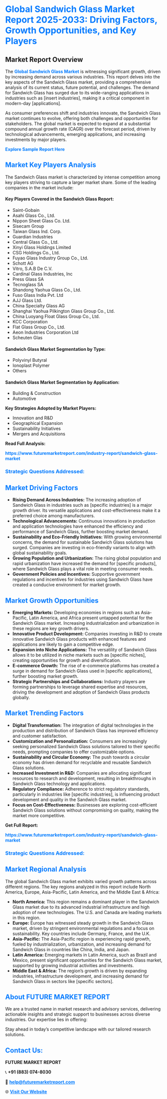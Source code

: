 <h1 style="color: #007BFF;">Global Sandwich Glass Market Report 2025-2033: Driving Factors, Growth Opportunities, and Key Players</h1>

<section id="overview">
<h2>Market Report Overview</h2>
<p>The <a href="https://www.futuremarketreport.com/industry-report/sandwich-glass-market" style="color: #007BFF; text-decoration: none;"><strong>Global Sandwich Glass Market</strong></a> is witnessing significant growth, driven by increasing demand across various industries. This report delves into the key aspects of the Sandwich Glass market, providing a comprehensive analysis of its current status, future potential, and challenges. The demand for Sandwich Glass has surged due to its wide-ranging applications in industries such as [insert industries], making it a critical component in modern-day [applications].</p>
<p>As consumer preferences shift and industries innovate, the Sandwich Glass market continues to evolve, offering both challenges and opportunities for stakeholders. The global market is expected to expand at a substantial compound annual growth rate (CAGR) over the forecast period, driven by technological advancements, emerging applications, and increasing investments by major players.</p>
</section>

<section id="overview">
<p><a href="https://www.futuremarketreport.com/request-sample/reportId=102668" style="color: #007BFF; text-decoration: none;"><strong>Explore Sample Report Here</strong></a></p>
</section>

<section id="key-players">
<h2 style="color: #007BFF;">Market Key Players Analysis</h2>
<p>The Sandwich Glass market is characterized by intense competition among key players striving to capture a larger market share. Some of the leading companies in the market include:</p>
<h4>Key Players Covered in the Sandwich Glass Report:</h4>
<ul><li>Saint-Gobain</li><li>Asahi Glass Co., Ltd.</li><li>Nippon Sheet Glass Co. Ltd.</li><li>Sisecam Group</li><li>Taiwan Glass Ind. Corp.</li><li>Guardian Industries</li><li>Central Glass Co., Ltd.</li><li>Xinyi Glass Holdings Limited</li><li>CSG Holdings Co., Ltd.</li><li>Fuyao Glass Industry Group Co., Ltd.</li><li>Schott AG</li><li>Vitro, S.A.B De C.V.</li><li>Cardinal Glass Industries, Inc</li><li>Press Glass SA</li><li>Tecnoglass SA</li><li>Shandong Yaohua Glass Co., Ltd.</li><li>Fuso Glass India Pvt. Ltd</li><li>AJJ Glass Ltd.</li><li>China Specialty Glass AG</li><li>Shanghai Yaohua Pilkington Glass Group Co., Ltd.</li><li>China Luoyang Float Glass Group Co., Ltd.</li><li>KCC Corporation</li><li>Flat Glass Group Co., Ltd.</li><li>Aeon Industries Corporation Ltd</li><li>Scheuten Glas</li></ul>
<h4>Sandwich Glass Market Segmentation by Type:</h4>
<ul><li>Polyvinyl Butyral</li><li>Ionoplast Polymer</li><li>Others</li></ul>

<h4>Sandwich Glass Market Segmentation by Application:</h4>
<ul><li>Building &amp; Construction</li><li>Automotive</li></ul>
<p><strong>Key Strategies Adopted by Market Players:</strong></p>
<ul>
<li>Innovation and R&D</li>
<li>Geographical Expansion</li>
<li>Sustainability Initiatives</li>
<li>Mergers and Acquisitions</li>
</ul>
</section>

<section>
<p><strong>Read Full Analysis: </strong></p><a href="https://www.futuremarketreport.com/industry-report/sandwich-glass-market" style="color: #007BFF; text-decoration: none;"><strong>https://www.futuremarketreport.com/industry-report/sandwich-glass-market</strong></a>
<h3 style="color: #007BFF;">Strategic Questions Addressed:</h3>
</section>

<section id="driving-factors">
<h2 style="color: #007BFF;">Market Driving Factors</h2>
<ul>
<li><strong>Rising Demand Across Industries:</strong> The increasing adoption of Sandwich Glass in industries such as [specific industries] is a major growth driver. Its versatile applications and cost-effectiveness make it a preferred choice among manufacturers.</li>
<li><strong>Technological Advancements:</strong> Continuous innovations in production and application technologies have enhanced the efficiency and performance of Sandwich Glass, further boosting market demand.</li>
<li><strong>Sustainability and Eco-Friendly Initiatives:</strong> With growing environmental concerns, the demand for sustainable Sandwich Glass solutions has surged. Companies are investing in eco-friendly variants to align with global sustainability goals.</li>
<li><strong>Growing Population and Urbanization:</strong> The rising global population and rapid urbanization have increased the demand for [specific products], where Sandwich Glass plays a vital role in meeting consumer needs.</li>
<li><strong>Government Policies and Incentives:</strong> Supportive government regulations and incentives for industries using Sandwich Glass have created a conducive environment for market growth.</li>
</ul>
</section>

<section id="growth-opportunities">
<h2 style="color: #007BFF;">Market Growth Opportunities</h2>
<ul>
<li><strong>Emerging Markets:</strong> Developing economies in regions such as Asia-Pacific, Latin America, and Africa present untapped potential for the Sandwich Glass market. Increasing industrialization and urbanization in these regions are key growth drivers.</li>
<li><strong>Innovative Product Development:</strong> Companies investing in R&D to create innovative Sandwich Glass products with enhanced features and applications are likely to gain a competitive edge.</li>
<li><strong>Expansion into Niche Applications:</strong> The versatility of Sandwich Glass allows it to be utilized in niche markets such as [specific niches], creating opportunities for growth and diversification.</li>
<li><strong>E-commerce Growth:</strong> The rise of e-commerce platforms has created a surge in demand for Sandwich Glass used in [specific applications], further boosting market growth.</li>
<li><strong>Strategic Partnerships and Collaborations:</strong> Industry players are forming partnerships to leverage shared expertise and resources, driving the development and adoption of Sandwich Glass products globally.</li>
</ul>
</section>

<section id="trending-factors">
<h2 style="color: #007BFF;">Market Trending Factors</h2>
<ul>
<li><strong>Digital Transformation:</strong> The integration of digital technologies in the production and distribution of Sandwich Glass has improved efficiency and customer satisfaction.</li>
<li><strong>Customization and Personalization:</strong> Consumers are increasingly seeking personalized Sandwich Glass solutions tailored to their specific needs, prompting companies to offer customizable options.</li>
<li><strong>Sustainability and Circular Economy:</strong> The push towards a circular economy has driven demand for recyclable and reusable Sandwich Glass solutions.</li>
<li><strong>Increased Investment in R&D:</strong> Companies are allocating significant resources to research and development, resulting in breakthroughs in Sandwich Glass technology and applications.</li>
<li><strong>Regulatory Compliance:</strong> Adherence to strict regulatory standards, particularly in industries like [specific industries], is influencing product development and quality in the Sandwich Glass market.</li>
<li><strong>Focus on Cost-Effectiveness:</strong> Businesses are exploring cost-efficient Sandwich Glass solutions without compromising on quality, making the market more competitive.</li>
</ul>
</section>

<section>
<p><strong>Get Full Report: </strong></p><a href="https://www.futuremarketreport.com/industry-report/sandwich-glass-market" style="color: #007BFF; text-decoration: none;"><strong>https://www.futuremarketreport.com/industry-report/sandwich-glass-market</strong></a>
<h3 style="color: #007BFF;">Strategic Questions Addressed:</h3>
</section>


<section id="regional-analysis">
<h2 style="color: #007BFF;">Market Regional Analysis</h2>
<p>The global Sandwich Glass market exhibits varied growth patterns across different regions. The key regions analyzed in this report include North America, Europe, Asia-Pacific, Latin America, and the Middle East & Africa:</p>
<ul>
<li><strong>North America:</strong> This region remains a dominant player in the Sandwich Glass market due to its advanced industrial infrastructure and high adoption of new technologies. The U.S. and Canada are leading markets in this region.</li>
<li><strong>Europe:</strong> Europe has witnessed steady growth in the Sandwich Glass market, driven by stringent environmental regulations and a focus on sustainability. Key countries include Germany, France, and the U.K.</li>
<li><strong>Asia-Pacific:</strong> The Asia-Pacific region is experiencing rapid growth, fueled by industrialization, urbanization, and increasing demand for Sandwich Glass in countries like China, India, and Japan.</li>
<li><strong>Latin America:</strong> Emerging markets in Latin America, such as Brazil and Mexico, present significant opportunities for the Sandwich Glass market, supported by growing industrial activities and investments.</li>
<li><strong>Middle East & Africa:</strong> The region’s growth is driven by expanding industries, infrastructure development, and increasing demand for Sandwich Glass in sectors like [specific sectors].</li>
</ul>
</section>

<footer>
<h2 style="color: #007BFF;">About FUTURE MARKET REPORT</h2>
<p>We are a trusted name in market research and advisory services, delivering actionable insights and strategic support to businesses across diverse industries. Our expertise lies in offering:</p>

<p>Stay ahead in today’s competitive landscape with our tailored research solutions.</p>

<h2 style="color: #007BFF;">Contact Us:</h2>
<p><strong>FUTURE MARKET REPORT</strong></p>
<p>📞 <strong>+91 (883) 074-8030</strong></p>
<p>📧 <strong><a href="mailto:help@futuremarketreport.com" style="color: #007BFF;">help@futuremarketreport.com</a></strong></p>
<p>🌐 <strong><a href="https://www.futuremarketreport.com/" style="color: #007BFF;">Visit Our Website</a></strong></p>
</footer>